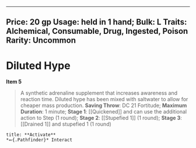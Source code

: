 
---
Price: 20 gp
Usage: held in 1 hand;
Bulk: L
Traits: Alchemical, Consumable, Drug, Ingested, Poison
Rarity: Uncommon
---

# Diluted Hype

**Item 5**

> A synthetic adrenaline supplement that increases awareness and reaction time. Diluted hype has been mixed with saltwater to allow for cheaper mass production.
**Saving Throw**: DC 21 Fortitude;
**Maximum Duration**: 1 minute;
**Stage 1**:  [[Quickened]] and can use the additional action to Step (1 round);
**Stage 2**:  [[Stupefied 1]] (1 round);
**Stage 3**:  [[Drained 1]] and stupefied 1 (1 round)

```ad-embed-ability
title: **Activate**
*⬻{.Pathfinder}* Interact 
```
